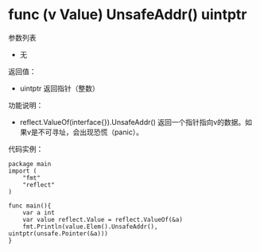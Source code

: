 # func (v Value) UnsafeAddr() uintptr

参数列表

- 无

返回值：

- uintptr 返回指针（整数）
		
功能说明：

- reflect.ValueOf(interface{}).UnsafeAddr() 返回一个指针指向v的数据。如果v是不可寻址，会出现恐慌（panic）。

代码实例：
	
	package main
	import (
	    "fmt"
	    "reflect"
	)
	
	func main(){
		var a int
		var value reflect.Value = reflect.ValueOf(&a)
		fmt.Println(value.Elem().UnsafeAddr(), uintptr(unsafe.Pointer(&a)))
	}
